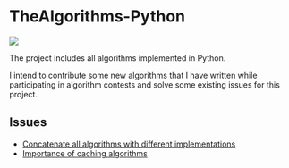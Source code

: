 
# TheAlgorithms-Python

[![](https://img.shields.io/badge/Algorithms-Python-blue)](https://github.com/TheAlgorithms/Python)

The project includes all algorithms implemented in Python.

I intend to contribute some new algorithms that I have written while participating in algorithm contests and solve some existing issues for this project.

## Issues

- [Concatenate all algorithms with different implementations ](https://github.com/TheAlgorithms/Python/issues/8098)
- [Importance of caching algorithms](https://github.com/TheAlgorithms/Python/issues/8083)
